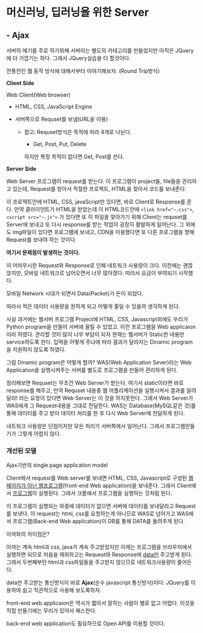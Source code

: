# 머신러닝, 딥러닝을 위한 Server

## - Ajax

서버의 얘기를 주로 하기위해 서버라는 별도의 카테고리를 만들었지만 아직은 JQuery에 더 가깝기는 하다. 그래서 JQuery실습을 더 할것이다.



전통전인 웹 동작 방식에 대해서부터 이야기해보자. (Round Trip방식)

**Client Side**                                                                   

Web Client(Web browser)

- HTML, CSS, JavaScript Engine

- 서버쪽으로 Requset를 보냄(URL을 이용) 

  - 참고: Requset방식은 목적에 따라 4개로 나뉜다.

    - Get, Post, Put, Delete

    하지만 특정 목적이 없다면 Get, Post를 쓴다.

**Server Side**

Web Server 프로그램이 request를 받는다. 이 프로그램이 project들, file들을 관리하고 있는데, Request를 받아서 적절한 프로젝트, HTML을 찾아서 코드를 보내준다.

이 프로젝트안에 HTML, CSS, javaScript만 있다면, 바로 Client로 Response를 준다. 만약 클라이언트가 HTML을 받았는데 이 HTML코드안에 `<link href="~.css">`,`<script src="~.js">`  가 있다면 또 이 파일을 찾아가기 위해 Client는 requset를 Server에 보내고 또 다시 response를 받는 작업이 굉장히 활발하게 일어난다. 그 외에도 img파일이 있다면 프로그램에 보내고, CDN을 이용했다면 또 다른 프로그램을 향해 Request를 보내야 하는 것이다.

**여기서 문제점이 발생하는 것이다.**

이 어마무시한 Request와 Response로 인해 네트워크 사용량이 크다. 이전에는 괜찮았지만, 모바일 네트워크로 넘어오면서 너무 많아졌다. 따라서 요금이 부여되기 시작했다. 

모바일 Network 시대가 되면서 Data(Packet)가 돈이 되었다. 

따라서 적은 데이터 사용량을 원하게 되고 어떻게 줄일 수 있을까 생각하게 된다.



사실 과거에는 웹서버 프로그램 Project에 HTML, CSS, Javascript외에도 우리가 Python program을 만들어 서버에 올릴 수 있었고. 이런 프로그램을 Web applicaion이라 하였다. 관리할 것이 많이 너무 부담이 되자 현재는 웹서버가 Static한 내용만 service하도록 한다. 입력을 어떻게 주냐에 따라 결과가 달라지는 Dinamic program을 지원하지 않도록 하였다.

그럼 Dinamic program은 어떻게 할까? WAS(Web Application Sever)라는 Web Application을 실행시켜주는 서버를 별도로 프로그램을 만들어 관리하게 된다. 



정리해보면 Requset는 무조건 Web Server가 받는다. 여기서 static이라면 바로 response를 해주고, 만약 Requset 내용중 웹 어플리케이션을 실행시켜서 결과를 알려달라! 라는 요청이 있다면 Web Server는 이 것을 하지못한다. 그래서 Web Server가 WAS에게 그 Request내용을 그대로 전달한다. WAS는 Database(MySQL같은 것)를 통해 데이터를 주고 받아 데이터 처리를 한 후 다시 Web Server에 전달하게 된다.



네트워크 사용량은 단점이지만 모든 처리가 서버쪽에서 일어난다. 그래서 프로그램만들기가 그렇게 어렵지 않다. 



### 개선된 모델

Ajax기반의 single page application model

Client에서 request를 Web server를 보내면 HTML, CSS, Javascript로 구성된 <u>웹페이지가 아닌 웹프로그램</u>(front-end Web application)을 보내준다. 그래서 Client에서 <u>프로그램</u>이 실행된다. 그레서 크롬에서 프로그램을 실행하는 것처럼 된다.

이 프로그램이 실행되는 와중에 데이터가 없으면 서버에 데이터를 보내달라고 Request를 보낸다. 이 request는 html, css를 요청하는게 아니므로 WAS로 넘어가고 WAS에서 프로그램(Back-end Web application)이 DB를 통해 DATA를 돌려주게 된다.

아까와의 차이점은?

아까는 계속 html과 css, java가 계속 주고받았지만 이제는 프로그램을 브라우저에서 실행하면 되므로 처음을 제외하고는 Request와 Response에 <u>data만</u> 주고받게 된다. 그래서 두번째부턴 html과 css파일들을 주고받지 않으므로 네트워크사용량이 줄어든다.

data만 주고받는 통신방식이 바로 **Ajax**(순수 javascript 통신방식)이다. JQuery를 이용하여 쉽고 직관적으로 사용해 보도록하자.

front-end web applicaion은 역사가 짧아서 잘하는 사람이 별로 없고 어렵다. 이것을 직접 만들기에는 무리가 있어서 패스한다. 

back-end web application도 필요하므로 Open API를 이용할 것이다.
